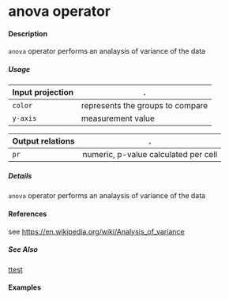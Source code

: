 # anova operator

#### Description
`anova` operator performs an analaysis of variance of the data

##### Usage
Input projection|.
---|---
`color`   | represents the groups to compare
`y-axis`| measurement value

Output relations|.
---|---
`pr`| numeric, p-value calculated per cell

##### Details
`anova` operator performs an analaysis of variance of the data


#### References
see https://en.wikipedia.org/wiki/Analysis_of_variance


##### See Also
[ttest](https://github.com/tercen/ttest_operator)

#### Examples


